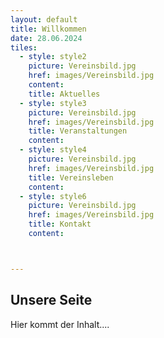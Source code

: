 ```yaml
---
layout: default
title: Willkommen
date: 28.06.2024
tiles:
  - style: style2
    picture: Vereinsbild.jpg
    href: images/Vereinsbild.jpg
    content:
    title: Aktuelles
  - style: style3
    picture: Vereinsbild.jpg
    href: images/Vereinsbild.jpg
    title: Veranstaltungen
    content:
  - style: style4
    picture: Vereinsbild.jpg
    href: images/Vereinsbild.jpg
    title: Vereinsleben
    content:
  - style: style6
    picture: Vereinsbild.jpg
    href: images/Vereinsbild.jpg
    title: Kontakt
    content:



---
```


## Unsere Seite

Hier kommt der Inhalt....
